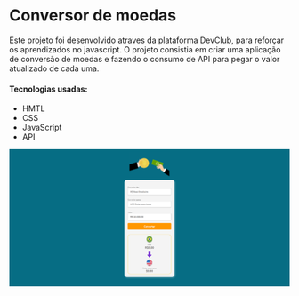 # Conversor de moedas

Este projeto foi desenvolvido atraves da plataforma DevClub, para reforçar os aprendizados no javascript.
O projeto consistia em criar uma aplicação de conversão de moedas e fazendo o consumo de API para pegar o valor atualizado de cada uma.

#### Tecnologias usadas:

- HMTL
- CSS 
- JavaScript
- API

<img src=./assets/printTela.png>